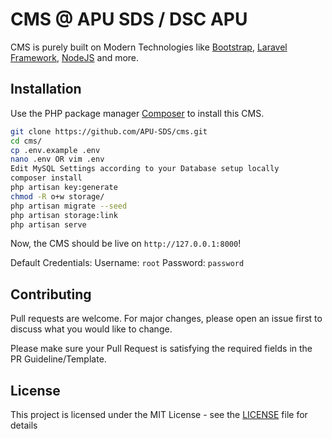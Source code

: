# CMS @ APU SDS / DSC APU

CMS is purely built on Modern Technologies like [Bootstrap](https://getboostrap.com), [Laravel Framework](https://laravel.com/), [NodeJS](https://nodejs.org/en/) and more.

## Installation

Use the PHP package manager [Composer](https://getcomposer.org/download/) to install this CMS.

```bash
git clone https://github.com/APU-SDS/cms.git
cd cms/
cp .env.example .env
nano .env OR vim .env
Edit MySQL Settings according to your Database setup locally
composer install
php artisan key:generate
chmod -R o+w storage/
php artisan migrate --seed
php artisan storage:link
php artisan serve
```

Now, the CMS should be live on `http://127.0.0.1:8000`!

Default Credentials:
Username: `root`
Password: `password`

## Contributing
Pull requests are welcome. For major changes, please open an issue first to discuss what you would like to change.

Please make sure your Pull Request is satisfying the required fields in the PR Guideline/Template. 

## License
This project is licensed under the MIT License - see the [LICENSE](LICENSE) file for details
